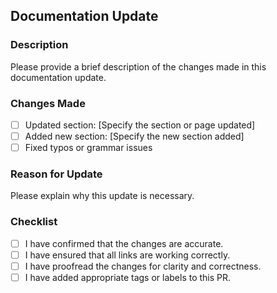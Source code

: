 ## Documentation Update

### Description
Please provide a brief description of the changes made in this documentation update.

### Changes Made
- [ ] Updated section: [Specify the section or page updated]
- [ ] Added new section: [Specify the new section added]
- [ ] Fixed typos or grammar issues

### Reason for Update
Please explain why this update is necessary.

### Checklist
- [ ] I have confirmed that the changes are accurate.
- [ ] I have ensured that all links are working correctly.
- [ ] I have proofread the changes for clarity and correctness.
- [ ] I have added appropriate tags or labels to this PR.